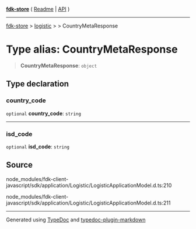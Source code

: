 [**fdk-store**](../../../README.md) ( [Readme](../../../README.md) \| [API](../../../API.md) )

---

[fdk-store](../../../API.md) > [logistic](../../README.md) > [<internal>](../README.md) > CountryMetaResponse

# Type alias: CountryMetaResponse

> **CountryMetaResponse**: `object`

## Type declaration

### country_code

`optional` **country_code**: `string`

---

### isd_code

`optional` **isd_code**: `string`

## Source

node_modules/fdk-client-javascript/sdk/application/Logistic/LogisticApplicationModel.d.ts:210

node_modules/fdk-client-javascript/sdk/application/Logistic/LogisticApplicationModel.d.ts:211

---

Generated using [TypeDoc](https://typedoc.org/) and [typedoc-plugin-markdown](https://www.npmjs.com/package/typedoc-plugin-markdown)
